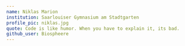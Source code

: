 ```yaml
---
name: Niklas Marion
institution: Saarlouiser Gymnasium am Stadtgarten
profile_pic: niklas.jpg
quote: Code is like humor. When you have to explain it, its bad.
github_user: Biospheere
---
```

